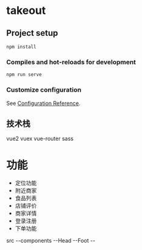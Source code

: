 # takeout

## Project setup
```
npm install
```

### Compiles and hot-reloads for development
```
npm run serve
```

### Customize configuration
See [Configuration Reference](https://cli.vuejs.org/config/).

## 技术栈

vue2
vuex
vue-router
sass


# 功能
- 定位功能
- 附近商家
- 食品列表
- 店铺评价
- 商家详情
- 登录注册
- 下单功能

src
    --components
        --Head
        --Foot
        --
